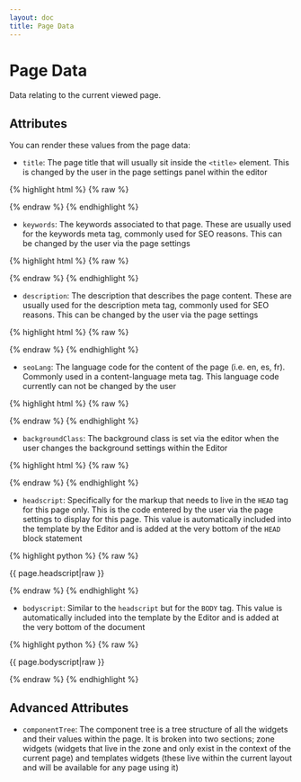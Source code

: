 ```yaml
---
layout: doc
title: Page Data
---
```


# Page Data

Data relating to the current viewed page.

## Attributes
You can render these values from the page data:

* `title`: The page title that will usually sit inside the `<title>` element. This is changed by the user in the page settings panel within the editor

{% highlight html %}
{% raw %}

<title>{{ page.title }}</title>

{% endraw %}
{% endhighlight %}

* `keywords`: The keywords associated to that page. These are usually used for the keywords meta tag, commonly used for SEO reasons. This can be changed by the user via the page settings

{% highlight html %}
{% raw %}

<meta name="keywords" content="{{ page.keywords }}" />

{% endraw %}
{% endhighlight %}

* `description`: The description that describes the page content. These are usually used for the description meta tag, commonly used for SEO reasons. This can be changed by the user via the page settings

{% highlight html %}
{% raw %}

<meta name="description" content="{{ page.description }}" />

{% endraw %}
{% endhighlight %}

* `seoLang`: The language code for the content of the page (i.e. en, es, fr). Commonly used in a content-language meta tag. This language code currently can not be changed by the user

{% highlight html %}
{% raw %}

<meta http-equiv="content-language" content="{{ page.seoLang }}" />

{% endraw %}
{% endhighlight %}

* `backgroundClass`: The background class is set via the editor when the user changes the background settings within the Editor

{% highlight html %}
{% raw %}

<body class="{{ page.backgroundClass }}">

{% endraw %}
{% endhighlight %}

* `headscript`: Specifically for the markup that needs to live in the `HEAD` tag for this page only. This is the code entered by the user via the page settings to display for this page. This value is automatically included into the template by the Editor and is added at the very bottom of the `HEAD` block statement

{% highlight python %}
{% raw %}

{{ page.headscript|raw }}

{% endraw %}
{% endhighlight %}

* `bodyscript`: Similar to the `headscript` but for the `BODY` tag. This value is automatically included into the template by the Editor and is added at the very bottom of the document

{% highlight python %}
{% raw %}

{{ page.bodyscript|raw }}

{% endraw %}
{% endhighlight %}

## Advanced Attributes

* `componentTree`: The component tree is a tree structure of all the widgets and their values within the page. It is broken into two sections; zone widgets (widgets that live in the zone and only exist in the context of the current page) and templates widgets (these live within the current layout and will be available for any page using it)
